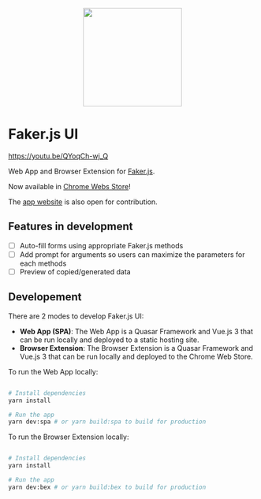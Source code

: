<p align="center"><img width="200px" src="./faker-js-ui-logo.png"></p>

# Faker.js UI

https://youtu.be/QYoqCh-wj_Q

Web App and Browser Extension for [Faker.js](https://fakerjs.dev/).

Now available in [Chrome Webs Store](https://chrome.google.com/webstore/detail/fakerjs-ui/onahjokmphbfmdihclgeehajfnpkpaja)!

The [app website](https://github.com/jofftiquez/fakerjsui.com) is also open for contribution.

## Features in development

- [ ] Auto-fill forms using appropriate Faker.js methods
- [ ] Add prompt for arguments so users can maximize the parameters for each methods
- [ ] Preview of copied/generated data

## Developement

There are 2 modes to develop Faker.js UI:
- **Web App (SPA)**: The Web App is a Quasar Framework and Vue.js 3 that can be run locally and deployed to a static hosting site.
- **Browser Extension**: The Browser Extension is a Quasar Framework and Vue.js 3 that can be run locally and deployed to the Chrome Web Store.

To run the Web App locally:

```bash

# Install dependencies
yarn install

# Run the app
yarn dev:spa # or yarn build:spa to build for production

```

To run the Browser Extension locally:

```bash

# Install dependencies
yarn install

# Run the app
yarn dev:bex # or yarn build:bex to build for production

```
